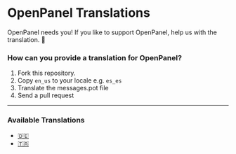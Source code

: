 # OpenPanel Translations
OpenPanel needs you! If you like to support OpenPanel, help us with the translation. 💖 


### How can you provide a translation for OpenPanel?

1. Fork this repository.
2. Copy `en_us` to your locale e.g. `es_es`
3. Translate the messages.pot file
4. Send a pull request


---


### Available Translations

- [🇩🇪](https://community.openpanel.co/d/25-sprichst-du-deutsch-german-translation-for-openpanel)
- [🇹🇷](https://community.openpanel.co/d/31-turkce-konusuyor-musun-turkish-translation-for-openpanel)
